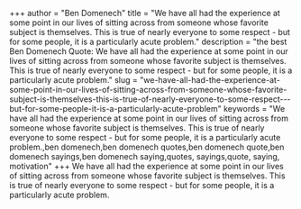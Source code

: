 +++
author = "Ben Domenech"
title = "We have all had the experience at some point in our lives of sitting across from someone whose favorite subject is themselves. This is true of nearly everyone to some respect - but for some people, it is a particularly acute problem."
description = "the best Ben Domenech Quote: We have all had the experience at some point in our lives of sitting across from someone whose favorite subject is themselves. This is true of nearly everyone to some respect - but for some people, it is a particularly acute problem."
slug = "we-have-all-had-the-experience-at-some-point-in-our-lives-of-sitting-across-from-someone-whose-favorite-subject-is-themselves-this-is-true-of-nearly-everyone-to-some-respect---but-for-some-people-it-is-a-particularly-acute-problem"
keywords = "We have all had the experience at some point in our lives of sitting across from someone whose favorite subject is themselves. This is true of nearly everyone to some respect - but for some people, it is a particularly acute problem.,ben domenech,ben domenech quotes,ben domenech quote,ben domenech sayings,ben domenech saying,quotes, sayings,quote, saying, motivation"
+++
We have all had the experience at some point in our lives of sitting across from someone whose favorite subject is themselves. This is true of nearly everyone to some respect - but for some people, it is a particularly acute problem.
